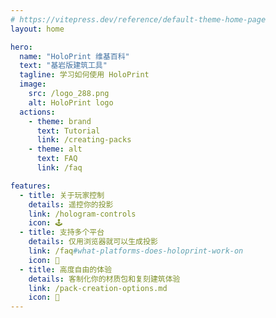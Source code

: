 ```yaml
---
# https://vitepress.dev/reference/default-theme-home-page
layout: home

hero:
  name: "HoloPrint 维基百科"
  text: "基岩版建筑工具"
  tagline: 学习如何使用 HoloPrint
  image:
    src: /logo_288.png
    alt: HoloPrint logo
  actions:
    - theme: brand
      text: Tutorial
      link: /creating-packs
    - theme: alt
      text: FAQ
      link: /faq

features:
  - title: 关于玩家控制
    details: 遥控你的投影
    link: /hologram-controls
    icon: 🕹️
  - title: 支持多个平台
    details: 仅用浏览器就可以生成投影
    link: /faq#what-platforms-does-holoprint-work-on
    icon: 📱
  - title: 高度自由的体验
    details: 客制化你的材质包和复刻建筑体验
    link: /pack-creation-options.md
    icon: 🔧
---
```

